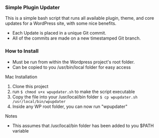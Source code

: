 ### Simple Plugin Updater
This is a simple bash script that runs all available plugin, theme, and core updates for a WordPress site, with some nice benefits.
* Each Update is placed in a unique Git commit.  
* All of the commits are made on a new timestamped Git branch.

### How to Install
* Must be run from within the Wordpress project's root folder.
* Can be copied to you /usr/bin/local folder for easy access

Mac Installation
1. Clone this project
2. run `$ chmod u+x wpupdater.sh` to make the script executable
3. Copy the file into your /usr/local/bin folder
    `$ cp wpupdater.sh /usr/local/bin/wpupdater`
4. Inside any WP root folder, you can now run "wpupdater"

Notes
* This assumes that /usr/local/bin folder has been added to you $PATH variable
